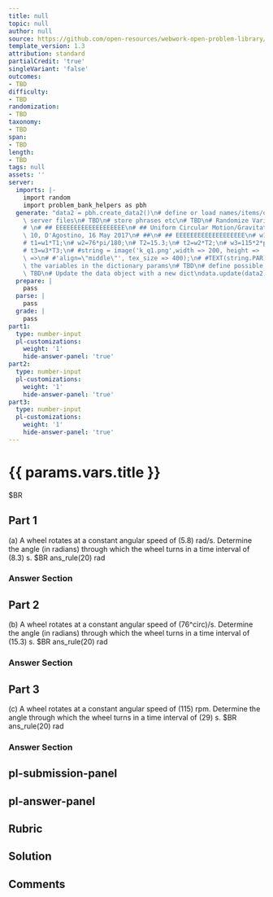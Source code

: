 ```yaml
---
title: null
topic: null
author: null
source: https://github.com/open-resources/webwork-open-problem-library/tree/master/Contrib/BrockPhysics/College_Physics_Urone/6.Uniform_Circular_Motion_and_Gravitation/ch6-10.pg
template_version: 1.3
attribution: standard
partialCredit: 'true'
singleVariant: 'false'
outcomes:
- TBD
difficulty:
- TBD
randomization:
- TBD
taxonomy:
- TBD
span:
- TBD
length:
- TBD
tags: null
assets: ''
server:
  imports: |-
    import random
    import problem_bank_helpers as pbh
  generate: "data2 = pbh.create_data2()\n# define or load names/items/objects from\
    \ server files\n# TBD\n# store phrases etc\n# TBD\n# Randomize Variables\n# \n\
    # \n# ## EEEEEEEEEEEEEEEEEEE\n# ## Uniform Circular Motion/Gravitation, Ch6, prob\
    \ 10, D'Agostino, 16 May 2017\n# ##\n# ## EEEEEEEEEEEEEEEEEEE\n# w1=5.8;\n# T1=8.3;\n\
    # t1=w1*T1;\n# w2=76*pi/180;\n# T2=15.3;\n# t2=w2*T2;\n# w3=115*2*pi/60;\n# T3=29;\n\
    # t3=w3*T3;\n# #string = image('k_q1.png',width => 200, height => '', extra_html_tags\
    \ =>\n# #'align=\"middle\"', tex_size => 400);\n# #TEXT(string.PAR);\n\n# store\
    \ the variables in the dictionary params\n# TBD\n# define possible answers\n#\
    \ TBD\n# Update the data object with a new dict\ndata.update(data2)"
  prepare: |
    pass
  parse: |
    pass
  grade: |
    pass
part1:
  type: number-input
  pl-customizations:
    weight: '1'
    hide-answer-panel: 'true'
part2:
  type: number-input
  pl-customizations:
    weight: '1'
    hide-answer-panel: 'true'
part3:
  type: number-input
  pl-customizations:
    weight: '1'
    hide-answer-panel: 'true'
---
```


# {{ params.vars.title }} 


$BR

## Part 1 
(a) A wheel rotates at a constant angular speed of (5.8) rad/s. Determine the angle (in radians) through which the wheel turns in a time interval of (8.3) s. $BR ans_rule(20)  rad 


 ### Answer Section

## Part 2 
(b) A wheel rotates at a constant angular speed of (76^circ)/s. Determine the angle (in radians) through which the wheel turns in a time interval of (15.3) s.  $BR ans_rule(20)  rad 


 ### Answer Section

## Part 3 
(c) A wheel rotates at a constant angular speed of (115) rpm. Determine the angle through which the wheel turns in a time interval of (29) s.  $BR ans_rule(20)  rad 


 ### Answer Section


## pl-submission-panel 


## pl-answer-panel 


## Rubric 


## Solution 


## Comments 



